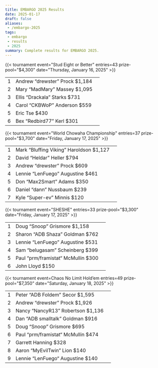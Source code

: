```yaml
---
title: EMBARGO 2025 Results
date: 2025-01-17
draft: false
aliases:
 - /embargo-2025
tags:
 - embargo
 - results
 - 2025
summary: Complete results for EMBARGO 2025.
---
```


{{< tournament
event="Stud Eight or Better"
entries=43
prize-pool="$4,300"
date="Thursday, January 16, 2025" >}}

|   |                                |   |
|--:|--------------------------------|---|
| 1 | Andrew “drewster” Prock $1,184 |   |
| 2 | Mary “MadMary” Massey $1,095   |   |
| 3 | Ellis “Drackala” Starks $731   |   |
| 4 | Carol “CKBWoP” Anderson $559   |   |
| 5 | Eric Tse $430                  |   |
| 6 | Bex “Redbird77” Kerl $301      |   |


{{< tournament
    event="World Chowaha Championship"
    entries=37
    prize-pool="$3,700"
    date="Friday, January 17, 2025" >}}

|   |                                         |   |
|--:|-----------------------------------------|---|
| 1 | Mark “Bluffing Viking” Haroldson $1,127 |   |
| 2 | David “Heldar” Heller $794              |   |
| 3 | Andrew “drewster” Prock $609            |   |
| 4 | Lennie “LenFuego” Augustine $461        |   |
| 5 | Don “Max2Smart” Adams $350              |   |
| 6 | Daniel “dann” Nussbaum $239             |   |
| 7 | Kyle “Super-ev” Minnis $120             |   |

{{< tournament
    event="SHESHE"
    entries=33
    prize-pool="$3,300"
    date="Friday, January 17, 2025" >}}

|   |                                    |   |
|--:|------------------------------------|---|
| 1 | Doug “Snoop” Grismore $1,158       |   |
| 2 | Sharon “ADB Shaza” Goldman $762    |   |
| 3 | Lennie “LenFuego” Augustine $531   |   |
| 4 | Sam “belugasam” Scheinberg $399    |   |
| 5 | Paul “prm/framistat“ McMullin $300 |   |
| 6 | John Lloyd $150                    |   |

{{< tournament
    event=Chaos No Limit Hold’em
    entries=49
    prize-pool="$7,350"
    date="Saturday, January 18, 2025" >}}

|   |                                    |   |
|--:|------------------------------------|---|
| 1 | Peter “ADB Foldem” Secor $1,595    |   |
| 2 | Andrew “drewster” Prock $1,926     |   |
| 3 | Nancy “NancyR13” Robertson $1,136  |   |
| 4 | Dan “ADB smalltalk” Goldman $916   |   |
| 5 | Doug “Snoop” Grismore $695         |   |
| 6 | Paul “prm/framistat“ McMullin $474 |   |
| 7 | Garrett Hanning $328               |   |
| 8 | Aaron “MyEvilTwin” Lion $140       |   |
| 9 | Lennie “LenFuego“ Augustine $140   |   |
